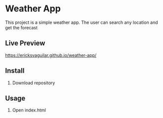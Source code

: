 # Weather App

This project is a simple weather app. The user can search any location and get the forecast

## Live Preview
https://ericksvaguilar.github.io/weather-app/

## Install
1. Download repository

## Usage
1. Open index.html
